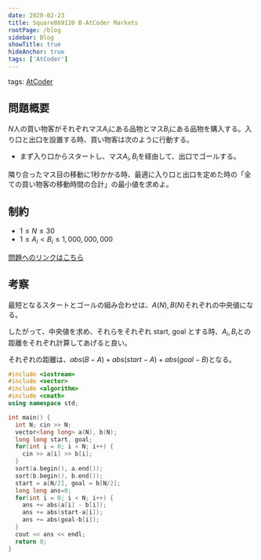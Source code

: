 ```yaml
---
date: 2020-02-23
title: Square869120 B-AtCoder Markets
rootPage: /blog
sidebar: Blog
showTitle: true
hideAnchor: true
tags: ['AtCoder']
---
```


tags: [AtCoder](/tags/at-coder)

## 問題概要

$N$人の買い物客がそれぞれマス$A_i$にある品物とマス$B_i$にある品物を購入する。入り口と出口を設置する時、買い物客は次のように行動する。

- まず入り口からスタートし、マス$A_i, B_i$を経由して、出口でゴールする。

隣り合ったマス目の移動に$1$秒かかる時、最適に入り口と出口を定めた時の「全ての買い物客の移動時間の合計」の最小値を求めよ。

## 制約

- $1 \leq N \leq 30$
- $1 \leq A_i < B_i \leq 1,000,000,000$

[問題へのリンクはこちら](https://atcoder.jp/contests/s8pc-6/tasks/s8pc_6_b)

## 考察

最短となるスタートとゴールの組み合わせは、$A(N), B(N)$それぞれの中央値になる。

したがって、中央値を求め、それらをそれぞれ start, goal とする時、$A_i, B_i$との距離をそれぞれ計算してあげると良い。

それぞれの距離は、$abs(B-A)+abs(start-A)+abs(goal-B)$となる。

```cpp:title=answer.cpp
#include <iostream>
#include <vector>
#include <algorithm>
#include <cmath>
using namespace std;

int main() {
  int N; cin >> N;
  vector<long long> a(N), b(N);
  long long start, goal;
  for(int i = 0; i < N; i++) {
    cin >> a[i] >> b[i];
  }
  sort(a.begin(), a.end());
  sort(b.begin(), b.end());
  start = a[N/2], goal = b[N/2];
  long long ans=0;
  for(int i = 0; i < N; i++) {
    ans += abs(a[i] - b[i]);
    ans += abs(start-a[i]);
    ans += abs(goal-b[i]);
  }
  cout << ans << endl;
  return 0;
}
```
